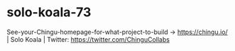 # solo-koala-73
See-your-Chingu-homepage-for-what-project-to-build -> https://chingu.io/ | Solo Koala | Twitter: https://twitter.com/ChinguCollabs
